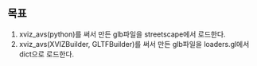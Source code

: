 ## 목표
1) xviz_avs(python)를 써서 만든 glb파일을 streetscape에서 로드한다.
2) xviz_avs(XVIZBuilder, GLTFBuilder)를 써서 만든 glb파일을 loaders.gl에서 dict으로 로드한다.

